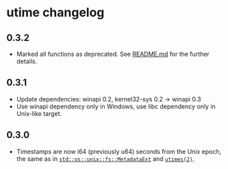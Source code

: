 # utime changelog
## 0.3.2
* Marked all functions as deprecated. See [README.md] for the further details.

[README.md]: README.md

## 0.3.1

* Update dependencies: winapi 0.2, kernel32-sys 0.2 → winapi 0.3
* Use winapi dependency only in Windows, use libc dependency only in
  Unix-like target.

## 0.3.0

* Timestamps are now i64 (previously u64) seconds from the Unix epoch, the same
  as in [`std::os::unix::fs::MetadataExt`] and [`utimes(2)`].

[`std::os::unix::fs::MetadataExt`]: https://doc.rust-lang.org/stable/std/os/unix/fs/trait.MetadataExt.html
[`utimes(2)`]: https://man7.org/linux/man-pages/man2/utimes.2.html

